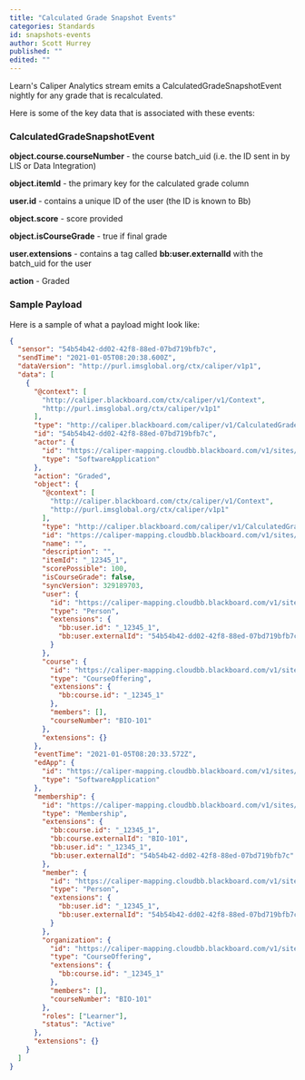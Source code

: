 ```yaml
---
title: "Calculated Grade Snapshot Events"
categories: Standards
id: snapshots-events
author: Scott Hurrey
published: ""
edited: ""
---
```


Learn's Caliper Analytics stream emits a CalculatedGradeSnapshotEvent nightly for any grade that is recalculated.

Here is some of the key data that is associated with these events:

### CalculatedGradeSnapshotEvent

**object.course.courseNumber** - the course batch_uid (i.e. the ID sent in by LIS or Data Integration)

**object.itemId** - the primary key for the calculated grade column

**user.id** - contains a unique ID of the user (the ID is known to Bb)

**object.score** - score provided

**object.isCourseGrade** - true if final grade

**user.extensions** - contains a tag called **bb:user.externalId** with the batch_uid for the user

**action** - Graded

### Sample Payload

Here is a sample of what a payload might look like:

```json
{
  "sensor": "54b54b42-dd02-42f8-88ed-07bd719bfb7c",
  "sendTime": "2021-01-05T08:20:38.600Z",
  "dataVersion": "http://purl.imsglobal.org/ctx/caliper/v1p1",
  "data": [
    {
      "@context": [
        "http://caliper.blackboard.com/ctx/caliper/v1/Context",
        "http://purl.imsglobal.org/ctx/caliper/v1p1"
      ],
      "type": "http://caliper.blackboard.com/caliper/v1/CalculatedGradeSnapshotEvent",
      "id": "54b54b42-dd02-42f8-88ed-07bd719bfb7c",
      "actor": {
        "id": "https://caliper-mapping.cloudbb.blackboard.com/v1/sites/54b54b42-dd02-42f8-88ed-07bd719bfb7c/applications/learn",
        "type": "SoftwareApplication"
      },
      "action": "Graded",
      "object": {
        "@context": [
          "http://caliper.blackboard.com/ctx/caliper/v1/Context",
          "http://purl.imsglobal.org/ctx/caliper/v1p1"
        ],
        "type": "http://caliper.blackboard.com/caliper/v1/CalculatedGrade",
        "id": "https://caliper-mapping.cloudbb.blackboard.com/v1/sites/54b54b42-dd02-42f8-88ed-07bd719bfb7c/gradableItems/_12345_1/calculatedGrade/329189703",
        "name": "",
        "description": "",
        "itemId": "_12345_1",
        "scorePossible": 100,
        "isCourseGrade": false,
        "syncVersion": 329189703,
        "user": {
          "id": "https://caliper-mapping.cloudbb.blackboard.com/v1/sites/54b54b42-dd02-42f8-88ed-07bd719bfb7c/users/b1ea2fccd95144a29e5e906034e4ddee",
          "type": "Person",
          "extensions": {
            "bb:user.id": "_12345_1",
            "bb:user.externalId": "54b54b42-dd02-42f8-88ed-07bd719bfb7c"
          }
        },
        "course": {
          "id": "https://caliper-mapping.cloudbb.blackboard.com/v1/sites/54b54b42-dd02-42f8-88ed-07bd719bfb7c/courses/ab336626104044daab61e9a9d72ac8e2",
          "type": "CourseOffering",
          "extensions": {
            "bb:course.id": "_12345_1"
          },
          "members": [],
          "courseNumber": "BIO-101"
        },
        "extensions": {}
      },
      "eventTime": "2021-01-05T08:20:33.572Z",
      "edApp": {
        "id": "https://caliper-mapping.cloudbb.blackboard.com/v1/sites/54b54b42-dd02-42f8-88ed-07bd719bfb7c/applications/learn",
        "type": "SoftwareApplication"
      },
      "membership": {
        "id": "https://caliper-mapping.cloudbb.blackboard.com/v1/sites/54b54b42-dd02-42f8-88ed-07bd719bfb7c/courses/ab336626104044daab61e9a9d72ac8e2/members/b1ea2fccd95144a29e5e906034e4ddee",
        "type": "Membership",
        "extensions": {
          "bb:course.id": "_12345_1",
          "bb:course.externalId": "BIO-101",
          "bb:user.id": "_12345_1",
          "bb:user.externalId": "54b54b42-dd02-42f8-88ed-07bd719bfb7c"
        },
        "member": {
          "id": "https://caliper-mapping.cloudbb.blackboard.com/v1/sites/54b54b42-dd02-42f8-88ed-07bd719bfb7c/users/b1ea2fccd95144a29e5e906034e4ddee",
          "type": "Person",
          "extensions": {
            "bb:user.id": "_12345_1",
            "bb:user.externalId": "54b54b42-dd02-42f8-88ed-07bd719bfb7c"
          }
        },
        "organization": {
          "id": "https://caliper-mapping.cloudbb.blackboard.com/v1/sites/54b54b42-dd02-42f8-88ed-07bd719bfb7c/courses/ab336626104044daab61e9a9d72ac8e2",
          "type": "CourseOffering",
          "extensions": {
            "bb:course.id": "_12345_1"
          },
          "members": [],
          "courseNumber": "BIO-101"
        },
        "roles": ["Learner"],
        "status": "Active"
      },
      "extensions": {}
    }
  ]
}
```
